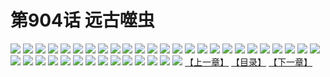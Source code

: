 # 第904话 远古噬虫
![](https://mhpic.xiaomingtaiji.net/comic/D/斗破苍穹/第904话F0_329098/1.jpg-zymk.middle.webp)
![](https://mhpic.xiaomingtaiji.net/comic/D/斗破苍穹/第904话F0_329098/2.jpg-zymk.middle.webp)
![](https://mhpic.xiaomingtaiji.net/comic/D/斗破苍穹/第904话F0_329098/3.jpg-zymk.middle.webp)
![](https://mhpic.xiaomingtaiji.net/comic/D/斗破苍穹/第904话F0_329098/4.jpg-zymk.middle.webp)
![](https://mhpic.xiaomingtaiji.net/comic/D/斗破苍穹/第904话F0_329098/5.jpg-zymk.middle.webp)
![](https://mhpic.xiaomingtaiji.net/comic/D/斗破苍穹/第904话F0_329098/6.jpg-zymk.middle.webp)
![](https://mhpic.xiaomingtaiji.net/comic/D/斗破苍穹/第904话F0_329098/7.jpg-zymk.middle.webp)
![](https://mhpic.xiaomingtaiji.net/comic/D/斗破苍穹/第904话F0_329098/8.jpg-zymk.middle.webp)
![](https://mhpic.xiaomingtaiji.net/comic/D/斗破苍穹/第904话F0_329098/9.jpg-zymk.middle.webp)
![](https://mhpic.xiaomingtaiji.net/comic/D/斗破苍穹/第904话F0_329098/10.jpg-zymk.middle.webp)
![](https://mhpic.xiaomingtaiji.net/comic/D/斗破苍穹/第904话F0_329098/11.jpg-zymk.middle.webp)
![](https://mhpic.xiaomingtaiji.net/comic/D/斗破苍穹/第904话F0_329098/12.jpg-zymk.middle.webp)
![](https://mhpic.xiaomingtaiji.net/comic/D/斗破苍穹/第904话F0_329098/13.jpg-zymk.middle.webp)
![](https://mhpic.xiaomingtaiji.net/comic/D/斗破苍穹/第904话F0_329098/14.jpg-zymk.middle.webp)
![](https://mhpic.xiaomingtaiji.net/comic/D/斗破苍穹/第904话F0_329098/15.jpg-zymk.middle.webp)
![](https://mhpic.xiaomingtaiji.net/comic/D/斗破苍穹/第904话F0_329098/16.jpg-zymk.middle.webp)
![](https://mhpic.xiaomingtaiji.net/comic/D/斗破苍穹/第904话F0_329098/17.jpg-zymk.middle.webp)
![](https://mhpic.xiaomingtaiji.net/comic/D/斗破苍穹/第904话F0_329098/18.jpg-zymk.middle.webp)
![](https://mhpic.xiaomingtaiji.net/comic/D/斗破苍穹/第904话F0_329098/19.jpg-zymk.middle.webp)
![](https://mhpic.xiaomingtaiji.net/comic/D/斗破苍穹/第904话F0_329098/20.jpg-zymk.middle.webp)
![](https://mhpic.xiaomingtaiji.net/comic/D/斗破苍穹/第904话F0_329098/21.jpg-zymk.middle.webp)
![](https://mhpic.xiaomingtaiji.net/comic/D/斗破苍穹/第904话F0_329098/22.jpg-zymk.middle.webp)
![](https://mhpic.xiaomingtaiji.net/comic/D/斗破苍穹/第904话F0_329098/23.jpg-zymk.middle.webp)
![](https://mhpic.xiaomingtaiji.net/comic/D/斗破苍穹/第904话F0_329098/24.jpg-zymk.middle.webp)
![](https://mhpic.xiaomingtaiji.net/comic/D/斗破苍穹/第904话F0_329098/25.jpg-zymk.middle.webp)
![](https://mhpic.xiaomingtaiji.net/comic/D/斗破苍穹/第904话F0_329098/26.jpg-zymk.middle.webp)
![](https://mhpic.xiaomingtaiji.net/comic/D/斗破苍穹/第904话F0_329098/27.jpg-zymk.middle.webp)
![](https://mhpic.xiaomingtaiji.net/comic/D/斗破苍穹/第904话F0_329098/28.jpg-zymk.middle.webp)
![](https://mhpic.xiaomingtaiji.net/comic/D/斗破苍穹/第904话F0_329098/29.jpg-zymk.middle.webp)
![](https://mhpic.xiaomingtaiji.net/comic/D/斗破苍穹/第904话F0_329098/30.jpg-zymk.middle.webp)
![](https://mhpic.xiaomingtaiji.net/comic/D/斗破苍穹/第904话F0_329098/31.jpg-zymk.middle.webp)
![](https://mhpic.xiaomingtaiji.net/comic/D/斗破苍穹/第904话F0_329098/32.jpg-zymk.middle.webp)
![](https://mhpic.xiaomingtaiji.net/comic/D/斗破苍穹/第904话F0_329098/33.jpg-zymk.middle.webp)
![](https://mhpic.xiaomingtaiji.net/comic/D/斗破苍穹/第904话F0_329098/34.jpg-zymk.middle.webp)
![](https://mhpic.xiaomingtaiji.net/comic/D/斗破苍穹/第904话F0_329098/35.jpg-zymk.middle.webp)
![](https://mhpic.xiaomingtaiji.net/comic/D/斗破苍穹/第904话F0_329098/36.jpg-zymk.middle.webp)
![](https://mhpic.xiaomingtaiji.net/comic/D/斗破苍穹/第904话F0_329098/37.jpg-zymk.middle.webp)
![](https://mhpic.xiaomingtaiji.net/comic/D/斗破苍穹/第904话F0_329098/38.jpg-zymk.middle.webp)
![](https://mhpic.xiaomingtaiji.net/comic/D/斗破苍穹/第904话F0_329098/39.jpg-zymk.middle.webp)
[【上一章】](./907.md)
[【目录】](./READMD.md)
[【下一章】](./909.md)
